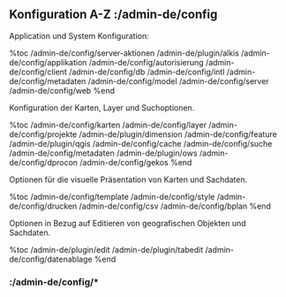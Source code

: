 ## Konfiguration A-Z :/admin-de/config

Application und System Konfiguration:

%toc
/admin-de/config/server-aktionen
/admin-de/plugin/alkis
/admin-de/config/applikation
/admin-de/config/autorisierung
/admin-de/config/client
/admin-de/config/db
/admin-de/config/intl
/admin-de/config/metadaten
/admin-de/config/model
/admin-de/config/server
/admin-de/config/web
%end

Konfiguration der Karten, Layer und Suchoptionen.

%toc
/admin-de/config/karten
/admin-de/config/layer
/admin-de/config/projekte
/admin-de/plugin/dimension
/admin-de/config/feature
/admin-de/plugin/qgis
/admin-de/config/cache
/admin-de/config/suche
/admin-de/config/metadaten
/admin-de/plugin/ows
/admin-de/config/dprocon
/admin-de/config/gekos
%end

Optionen für die visuelle Präsentation von Karten und Sachdaten.

%toc
/admin-de/config/template
/admin-de/config/style
/admin-de/config/drucken
/admin-de/config/csv
/admin-de/config/bplan
%end

Optionen in Bezug auf Editieren von geografischen Objekten und Sachdaten.

%toc
/admin-de/plugin/edit
/admin-de/plugin/tabedit
/admin-de/config/datenablage
%end

### :/admin-de/config/*
